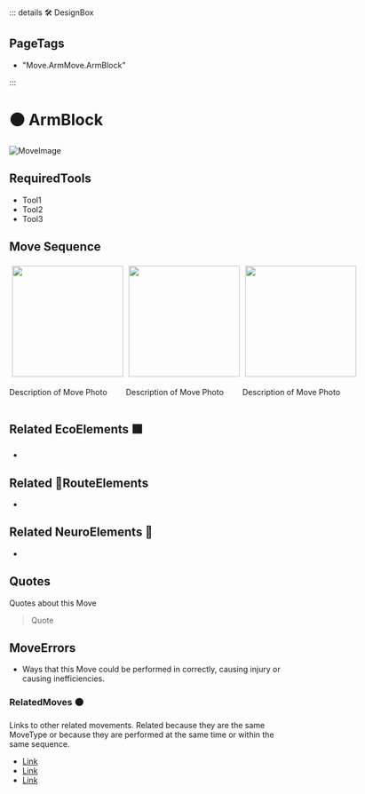 ::: details 🛠 DesignBox

<h2>PageTags</h2>

- "Move.ArmMove.ArmBlock"

:::

# 🟠 <move>ArmBlock</move>

![MoveImage](/Move/MoveImage.png)

## RequiredTools

- Tool1
- Tool2
- Tool3

## <move>Move Sequence</move>

<div style="display: flex">
    <div>
        <img style="margin: 5px" height="200" width="200" src="/Move/MoveImage.png"/>
        <p>Description of Move Photo</p>
    </div>
    <div>
        <img style="margin: 5px" height="200" width="200" src="/Move/MoveImage.png"/>
        <p>Description of Move Photo</p>
    </div>
    <div>
        <img style="margin: 5px" height="200" width="200" src="/Move/MoveImage.png"/>
        <p>Description of Move Photo</p>
    </div>
    
    
</div>


## Related EcoElements 🟩
- 

## Related 🔺<route>RouteElements</route>
- 

## Related NeuroElements 💜
- 
## Quotes

Quotes about this Move

> Quote

## MoveErrors

- Ways that this Move could be performed in correctly, causing injury or causing inefficiencies.


### RelatedMoves 🟠

Links to other related movements. Related because they are the same MoveType or because they are performed at the same time or within the same sequence. 

- [Link]()
- [Link]()
- [Link]()
